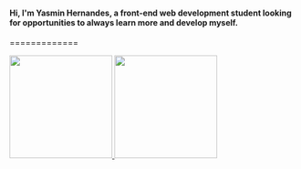#### Hi, I'm Yasmin Hernandes, a front-end web development student looking for opportunities to always learn more and develop myself.
=============
<div>
  <a href="https://github.com/yasminhernandes">
  <img height="180em" src="https://github-readme-stats.vercel.app/api?username=yasminhernandes&show_icons=true&theme=dracula&include_all_commits=true&count_private=true"/>
  <img height="180em" src="https://github-readme-stats.vercel.app/api/top-langs/?username=yasminhernandes&layout=compact&langs_count=7&theme=dracula"/>
</div>
